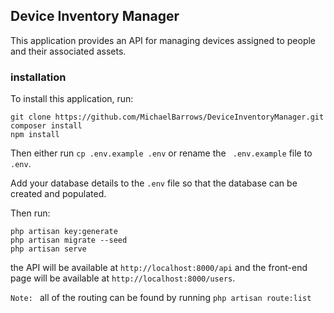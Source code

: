 ## Device Inventory Manager
This application provides an API for managing devices assigned to people and their associated assets.

### installation
To install this application, run:
 ```
 git clone https://github.com/MichaelBarrows/DeviceInventoryManager.git
 composer install
 npm install
 ```
 Then either run ``` cp .env.example .env ``` or rename the ``` .env.example``` file to ``` .env ```.

 Add your database details to the ``` .env ``` file so that the database can be created and populated.

 Then run:
 ```
 php artisan key:generate
 php artisan migrate --seed
 php artisan serve
 ```

 the API will be available at ``` http://localhost:8000/api ``` and the front-end page will be available at ``` http://localhost:8000/users ```.

``` Note:  ```  all of the routing can be found by running ``` php artisan route:list ```
